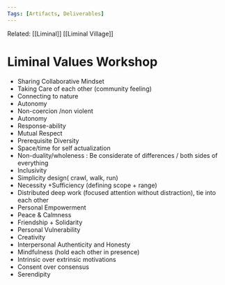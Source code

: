 ```yaml
---
Tags: [Artifacts, Deliverables]
---
```

Related: [[Liminal]] [[Liminal Village]]

# Liminal Values Workshop
- Sharing Collaborative Mindset
- Taking Care of each other (community feeling)
- Connecting to nature
- Autonomy
- Non-coercion /non violent
- Autonomy
- Response-ability
- Mutual Respect
- Prerequisite Diversity
- Space/time for self actualization
- Non-duality/wholeness : Be considerate of differences / both sides of everything
- Inclusivity
- Simplicity design( crawl, walk, run)
- Necessity +Sufficiency (defining scope + range)
- Distributed deep work (focused attention without distraction), tie into each other
- Personal Empowerment
- Peace & Calmness
- Friendship + Solidarity
- Personal Vulnerability
- Creativity
- Interpersonal Authenticity and Honesty
- Mindfulness (hold each other in presence)
- Intrinsic over extrinsic motivations
- Consent over consensus
- Serendipity
